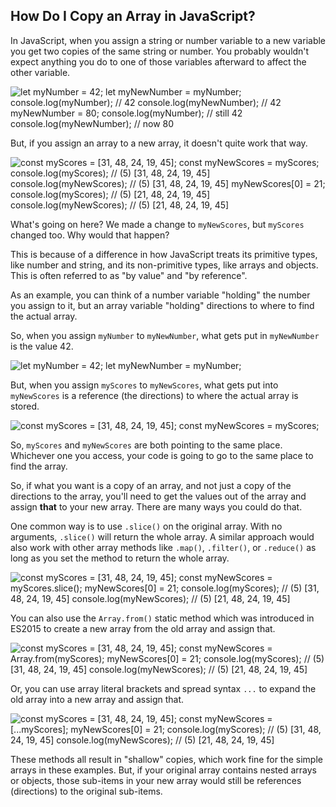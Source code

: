 ## How Do I Copy an Array in JavaScript?

In JavaScript, when you assign a string or number variable to a new variable you get two copies of the same string or number. You probably wouldn't expect anything you do to one of those variables afterward to affect the other variable.

![let myNumber = 42;
let myNewNumber = myNumber;
console.log(myNumber); // 42
console.log(myNewNumber); // 42
myNewNumber = 80;
console.log(myNumber); // still 42
console.log(myNewNumber); // now 80](https://cdn.hashnode.com/res/hashnode/image/upload/v1647792002558/koGppebxH.png)

But, if you assign an array to a new array, it doesn't quite work that way.

![const myScores = [31, 48, 24, 19, 45];
const myNewScores = myScores;
console.log(myScores); // (5) [31, 48, 24, 19, 45]
console.log(myNewScores); // (5) [31, 48, 24, 19, 45]
myNewScores[0] = 21;
console.log(myScores); // (5) [21, 48, 24, 19, 45]
console.log(myNewScores); // (5) [21, 48, 24, 19, 45]
](https://cdn.hashnode.com/res/hashnode/image/upload/v1647794182217/YjqLmnBFp.png)

What's going on here? We made a change to `myNewScores`, but `myScores` changed too. Why would that happen?

This is because of a difference in how JavaScript treats its primitive types, like number and string, and its non-primitive types, like arrays and objects. This is often referred to as "by value" and "by reference".

As an example, you can think of a number variable "holding" the number you assign to it, but an array variable "holding" directions to where to find the actual array.

So, when you assign `myNumber` to `myNewNumber`, what gets put in `myNewNumber` is the value 42.

![let myNumber = 42;
let myNewNumber = myNumber;
](https://cdn.hashnode.com/res/hashnode/image/upload/v1647795961587/pZyw7-Dv9.png)

But, when you assign `myScores` to `myNewScores`, what gets put into `myNewScores` is a reference (the directions) to where the actual array is stored.

![const myScores = [31, 48, 24, 19, 45];
const myNewScores = myScores;
](https://cdn.hashnode.com/res/hashnode/image/upload/v1647796159522/STdP7zH9I.png)

So, `myScores` and `myNewScores` are both pointing to the same place. Whichever one you access, your code is going to go to the same place to find the array.

So, if what you want is a copy of an array, and not just a copy of the directions to the array, you'll need to get the values out of the array and assign **that** to your new array. There are many ways you could do that.

One common way is to use `.slice()` on the original array. With no arguments, `.slice()` will return the whole array. A similar approach would also work with other array methods like `.map()`, `.filter()`, or `.reduce()` as long as you set the method to return the whole array.

![const myScores = [31, 48, 24, 19, 45];
const myNewScores = myScores.slice();
myNewScores[0] = 21;
console.log(myScores); // (5) [31, 48, 24, 19, 45]
console.log(myNewScores); // (5) [21, 48, 24, 19, 45]
](https://cdn.hashnode.com/res/hashnode/image/upload/v1647798620028/l1jkl8ma0.png)

You can also use the `Array.from()` static method which was introduced in ES2015 to create a new array from the old array and assign that.

![const myScores = [31, 48, 24, 19, 45];
const myNewScores = Array.from(myScores);
myNewScores[0] = 21;
console.log(myScores); // (5) [31, 48, 24, 19, 45]
console.log(myNewScores); // (5) [21, 48, 24, 19, 45]
](https://cdn.hashnode.com/res/hashnode/image/upload/v1647799349032/EbkgmDYZ_.png)

Or, you can use array literal brackets and spread syntax `...` to expand the old array into a new array and assign that.

![const myScores = [31, 48, 24, 19, 45];
const myNewScores = [...myScores];
myNewScores[0] = 21;
console.log(myScores); // (5) [31, 48, 24, 19, 45]
console.log(myNewScores); // (5) [21, 48, 24, 19, 45]
](https://cdn.hashnode.com/res/hashnode/image/upload/v1647799687590/mbnxFUieN.png)

These methods all result in "shallow" copies, which work fine for the simple arrays in these examples. But, if your original array contains nested arrays or objects, those sub-items in your new array would still be references (directions) to the original sub-items. 
